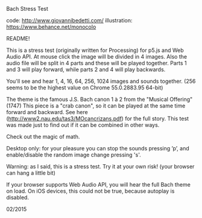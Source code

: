 Bach Stress Test
 
 code: http://www.giovannibedetti.com/
 illustration: https://www.behance.net/monocolo
 
 README!
 
 This is a stress test (originally written for Processing) for p5.js and Web Audio API.
 At mouse click the image will be divided in 4 images.
 Also the audio file will be split in 4 parts and these will be played together. Parts 1 and 3 will play forward, while parts 2 and 4 will play backwards.
 
 You'll see and hear 1, 4, 16, 64, 256, 1024 images and sounds together. (256 seems to be the highest value on Chrome 55.0.2883.95 64-bit)
 
 The theme is the famous J.S. Bach canon 1 à 2 from the "Musical Offering" (1747)
 This piece is a "crab canon", so it can be played at the same time forward and backward.
 See here (http://www2.nau.edu/tas3/MOcancrizans.pdf) for the full story.
 This test was made just to find out if it can be combined in other ways. 
 
 Check out the magic of math.
 
 Desktop only: 
 for your pleasure you can stop the sounds pressing ’p’, 
 and enable/disable the random image change pressing 's'.
 
 Warning: as I said, this is a stress test. Try it at your own risk! (your browser can hang a little bit)
 
 If your browser supports Web Audio API, you will hear the full Bach theme on load. On iOS devices, this could not be true, because autoplay is disabled.
 
 02/2015
 